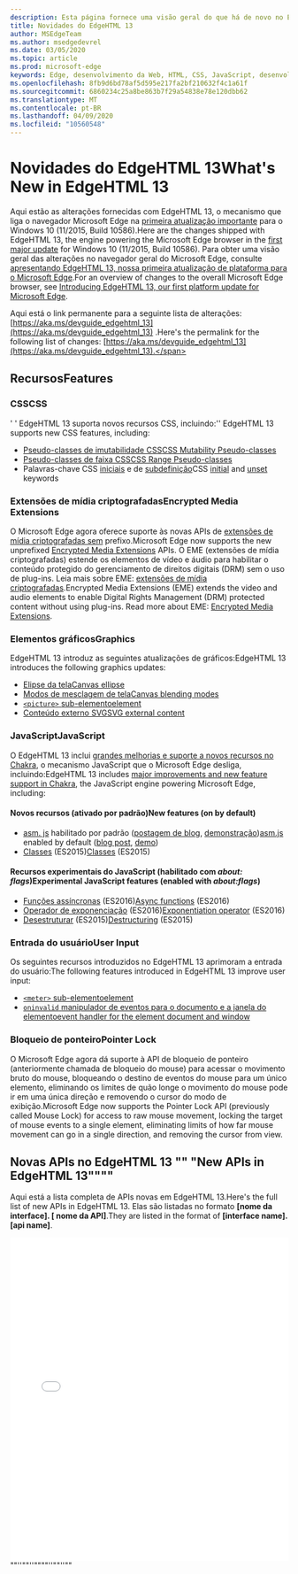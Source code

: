 ```yaml
---
description: Esta página fornece uma visão geral do que há de novo no EdgeHTML 13.
title: Novidades do EdgeHTML 13
author: MSEdgeTeam
ms.author: msedgedevrel
ms.date: 03/05/2020
ms.topic: article
ms.prod: microsoft-edge
keywords: Edge, desenvolvimento da Web, HTML, CSS, JavaScript, desenvolvedor
ms.openlocfilehash: 8fb9d6bd78af5d595e217fa2bf210632f4c1a61f
ms.sourcegitcommit: 6860234c25a8be863b7f29a54838e78e120dbb62
ms.translationtype: MT
ms.contentlocale: pt-BR
ms.lasthandoff: 04/09/2020
ms.locfileid: "10560548"
---
```

# <span data-ttu-id="658bb-104">Novidades do EdgeHTML 13</span><span class="sxs-lookup"><span data-stu-id="658bb-104">What's New in EdgeHTML 13</span></span>
<span data-ttu-id="658bb-105">Aqui estão as alterações fornecidas com EdgeHTML 13, o mecanismo que liga o navegador Microsoft Edge na [primeira atualização importante](https://blogs.windows.com/windowsexperience/2015/11/12/first-major-update-for-windows-10-available-today/) para o Windows 10 (11/2015, Build 10586).</span><span class="sxs-lookup"><span data-stu-id="658bb-105">Here are the changes shipped with EdgeHTML 13, the engine powering the Microsoft Edge browser in the [first major update](https://blogs.windows.com/windowsexperience/2015/11/12/first-major-update-for-windows-10-available-today/) for Windows 10 (11/2015, Build 10586).</span></span> <span data-ttu-id="658bb-106">Para obter uma visão geral das alterações no navegador geral do Microsoft Edge, consulte [apresentando EdgeHTML 13, nossa primeira atualização de plataforma para o Microsoft Edge](https://blogs.windows.com/msedgedev/2015/11/16/introducing-edgehtml-13-our-first-platform-update-for-microsoft-edge/).</span><span class="sxs-lookup"><span data-stu-id="658bb-106">For an overview of changes to the overall Microsoft Edge browser, see [Introducing EdgeHTML 13, our first platform update for Microsoft Edge](https://blogs.windows.com/msedgedev/2015/11/16/introducing-edgehtml-13-our-first-platform-update-for-microsoft-edge/).</span></span>

<span data-ttu-id="658bb-107">Aqui está o link permanente para a seguinte lista de alterações: [https://aka.ms/devguide_edgehtml_13](https://aka.ms/devguide_edgehtml_13) .</span><span class="sxs-lookup"><span data-stu-id="658bb-107">Here's the permalink for the following list of changes: [https://aka.ms/devguide_edgehtml_13](https://aka.ms/devguide_edgehtml_13).</span></span>

## <span data-ttu-id="658bb-108">Recursos</span><span class="sxs-lookup"><span data-stu-id="658bb-108">Features</span></span>

### <span data-ttu-id="658bb-109">CSS</span><span class="sxs-lookup"><span data-stu-id="658bb-109">CSS</span></span>
<span data-ttu-id="658bb-110">' ' EdgeHTML 13 suporta novos recursos CSS, incluindo:</span><span class="sxs-lookup"><span data-stu-id="658bb-110">'' EdgeHTML 13 supports new CSS features, including:</span></span>
* [<span data-ttu-id="658bb-111">Pseudo-classes de imutabilidade CSS</span><span class="sxs-lookup"><span data-stu-id="658bb-111">CSS Mutability Pseudo-classes</span></span>](https://developer.microsoft.com/microsoft-edge/platform/status/cssmutabilitypseudoclasses/)
* [<span data-ttu-id="658bb-112">Pseudo-classes de faixa CSS</span><span class="sxs-lookup"><span data-stu-id="658bb-112">CSS Range Pseudo-classes</span></span>](https://developer.microsoft.com/microsoft-edge/platform/status/cssrangepseudoclasses/)
* <span data-ttu-id="658bb-113">Palavras-chave CSS [iniciais](https://developer.microsoft.com/microsoft-edge/platform/status/cssinitialvalue/) e de [subdefinição](https://developer.microsoft.com/microsoft-edge/platform/status/cssunsetvalue/)</span><span class="sxs-lookup"><span data-stu-id="658bb-113">CSS [initial](https://developer.microsoft.com/microsoft-edge/platform/status/cssinitialvalue/) and [unset](https://developer.microsoft.com/microsoft-edge/platform/status/cssunsetvalue/) keywords</span></span>

### <span data-ttu-id="658bb-114">Extensões de mídia criptografadas</span><span class="sxs-lookup"><span data-stu-id="658bb-114">Encrypted Media Extensions</span></span>
<span data-ttu-id="658bb-115">O Microsoft Edge agora oferece suporte às novas APIs de [extensões de mídia criptografadas sem](https://w3.org/TR/encrypted-media/) prefixo.</span><span class="sxs-lookup"><span data-stu-id="658bb-115">Microsoft Edge now supports the new unprefixed [Encrypted Media Extensions](https://w3.org/TR/encrypted-media/) APIs.</span></span> <span data-ttu-id="658bb-116">O EME (extensões de mídia criptografadas) estende os elementos de vídeo e áudio para habilitar o conteúdo protegido do gerenciamento de direitos digitais (DRM) sem o uso de plug-ins. Leia mais sobre EME: [extensões de mídia criptografadas](https://docs.microsoft.com/microsoft-edge/dev-guide/multimedia/encrypted-media-extensions).</span><span class="sxs-lookup"><span data-stu-id="658bb-116">Encrypted Media Extensions (EME) extends the video and audio elements to enable Digital Rights Management (DRM) protected content without using plug-ins. Read more about EME: [Encrypted Media Extensions](https://docs.microsoft.com/microsoft-edge/dev-guide/multimedia/encrypted-media-extensions).</span></span>

### <span data-ttu-id="658bb-117">Elementos gráficos</span><span class="sxs-lookup"><span data-stu-id="658bb-117">Graphics</span></span>

<span data-ttu-id="658bb-118">EdgeHTML 13 introduz as seguintes atualizações de gráficos:</span><span class="sxs-lookup"><span data-stu-id="658bb-118">EdgeHTML 13 introduces the following graphics updates:</span></span>
* [<span data-ttu-id="658bb-119">Elipse da tela</span><span class="sxs-lookup"><span data-stu-id="658bb-119">Canvas ellipse</span></span>](https://developer.microsoft.com/microsoft-edge/platform/status/canvas2dellipse/)
* [<span data-ttu-id="658bb-120">Modos de mesclagem de tela</span><span class="sxs-lookup"><span data-stu-id="658bb-120">Canvas blending modes</span></span>](https://developer.microsoft.com/microsoft-edge/platform/status/compositingandblendingincanvas2d/)
* [`<picture>` <span data-ttu-id="658bb-121">sub-elemento</span><span class="sxs-lookup"><span data-stu-id="658bb-121">element</span></span>](https://developer.microsoft.com/microsoft-edge/platform/status/pictureelement/)
* [<span data-ttu-id="658bb-122">Conteúdo externo SVG</span><span class="sxs-lookup"><span data-stu-id="658bb-122">SVG external content</span></span>](https://developer.microsoft.com/microsoft-edge/platform/status/svgexternalcontent/)

### <span data-ttu-id="658bb-123">JavaScript</span><span class="sxs-lookup"><span data-stu-id="658bb-123">JavaScript</span></span>
<span data-ttu-id="658bb-124">O EdgeHTML 13 inclui [grandes melhorias e suporte a novos recursos no Chakra](https://blogs.windows.com/msedgedev/2015/09/30/asynchronous-code-gets-easier-with-es2016-async-function-support-in-chakra-and-microsoft-edge/), o mecanismo JavaScript que o Microsoft Edge desliga, incluindo:</span><span class="sxs-lookup"><span data-stu-id="658bb-124">EdgeHTML 13 includes [major improvements and new feature support in Chakra](https://blogs.windows.com/msedgedev/2015/09/30/asynchronous-code-gets-easier-with-es2016-async-function-support-in-chakra-and-microsoft-edge/), the JavaScript engine powering Microsoft Edge, including:</span></span>

#### <span data-ttu-id="658bb-125">Novos recursos (ativado por padrão)</span><span class="sxs-lookup"><span data-stu-id="658bb-125">New features (on by default)</span></span>

* <span data-ttu-id="658bb-126">[asm. js](https://developer.microsoft.com/microsoft-edge/platform/status/asmjs/?q=asm.js) habilitado por padrão ([postagem de blog](https://blogs.windows.com/msedgedev/2015/11/10/supercharging-javascript-performance-with-asm-js/), [demonstração](https://dev.windows.com/microsoft-edge/testdrive/demos/chess/))</span><span class="sxs-lookup"><span data-stu-id="658bb-126">[asm.js](https://developer.microsoft.com/microsoft-edge/platform/status/asmjs/?q=asm.js) enabled by default ([blog post](https://blogs.windows.com/msedgedev/2015/11/10/supercharging-javascript-performance-with-asm-js/), [demo](https://dev.windows.com/microsoft-edge/testdrive/demos/chess/))</span></span>
* <span data-ttu-id="658bb-127">[Classes](https://developer.microsoft.com/microsoft-edge/platform/status/asmjs/?q=classes) (ES2015)</span><span class="sxs-lookup"><span data-stu-id="658bb-127">[Classes](https://developer.microsoft.com/microsoft-edge/platform/status/asmjs/?q=classes) (ES2015)</span></span>

#### <span data-ttu-id="658bb-128">Recursos experimentais do JavaScript (habilitado com *about: flags*)</span><span class="sxs-lookup"><span data-stu-id="658bb-128">Experimental JavaScript features (enabled with *about:flags*)</span></span>

* <span data-ttu-id="658bb-129">[Funções assíncronas](https://developer.microsoft.com/microsoft-edge/platform/status/asyncfunctions/?q=async%20functions) (ES2016)</span><span class="sxs-lookup"><span data-stu-id="658bb-129">[Async functions](https://developer.microsoft.com/microsoft-edge/platform/status/asyncfunctions/?q=async%20functions) (ES2016)</span></span>
* <span data-ttu-id="658bb-130">[Operador de exponenciação](https://developer.microsoft.com/microsoft-edge/platform/status/exponentiationoperatores2016/?q=exponentiation%20operator) (ES2016)</span><span class="sxs-lookup"><span data-stu-id="658bb-130">[Exponentiation operator](https://developer.microsoft.com/microsoft-edge/platform/status/exponentiationoperatores2016/?q=exponentiation%20operator) (ES2016)</span></span>
* <span data-ttu-id="658bb-131">[Desestruturar](https://developer.microsoft.com/microsoft-edge/platform/status/destructuringES2015/?q=destructuring) (ES2015)</span><span class="sxs-lookup"><span data-stu-id="658bb-131">[Destructuring](https://developer.microsoft.com/microsoft-edge/platform/status/destructuringES2015/?q=destructuring) (ES2015)</span></span>

### <span data-ttu-id="658bb-132">Entrada do usuário</span><span class="sxs-lookup"><span data-stu-id="658bb-132">User Input</span></span>
<span data-ttu-id="658bb-133">Os seguintes recursos introduzidos no EdgeHTML 13 aprimoram a entrada do usuário:</span><span class="sxs-lookup"><span data-stu-id="658bb-133">The following features introduced in EdgeHTML 13 improve user input:</span></span>
* [`<meter>` <span data-ttu-id="658bb-134">sub-elemento</span><span class="sxs-lookup"><span data-stu-id="658bb-134">element</span></span>](https://developer.microsoft.com/microsoft-edge/platform/status/meterelement/)
* [`oninvalid` <span data-ttu-id="658bb-135">manipulador de eventos para o documento e a janela do elemento</span><span class="sxs-lookup"><span data-stu-id="658bb-135">event handler for the element document and window</span></span>](https://developer.microsoft.com/microsoft-edge/platform/status/oninvalideventhandler/)

### <span data-ttu-id="658bb-136">Bloqueio de ponteiro</span><span class="sxs-lookup"><span data-stu-id="658bb-136">Pointer Lock</span></span>
<span data-ttu-id="658bb-137">O Microsoft Edge agora dá suporte à API de bloqueio de ponteiro (anteriormente chamada de bloqueio do mouse) para acessar o movimento bruto do mouse, bloqueando o destino de eventos do mouse para um único elemento, eliminando os limites de quão longe o movimento do mouse pode ir em uma única direção e removendo o cursor do modo de exibição.</span><span class="sxs-lookup"><span data-stu-id="658bb-137">Microsoft Edge now supports the Pointer Lock API (previously called Mouse Lock) for access to raw mouse movement, locking the target of mouse events to a single element, eliminating limits of how far mouse movement can go in a single direction, and removing the cursor from view.</span></span> 


## <span data-ttu-id="658bb-138">Novas APIs no EdgeHTML 13 "" "</span><span class="sxs-lookup"><span data-stu-id="658bb-138">New APIs in EdgeHTML 13""""</span></span>

<span data-ttu-id="658bb-139">Aqui está a lista completa de APIs novas em EdgeHTML 13.</span><span class="sxs-lookup"><span data-stu-id="658bb-139">Here's the full list of new APIs in EdgeHTML 13.</span></span> <span data-ttu-id="658bb-140">Elas são listadas no formato **[nome da interface]. [ nome da API]**.</span><span class="sxs-lookup"><span data-stu-id="658bb-140">They are listed in the format of **[interface name].[api name]**.</span></span>
<iframe height='584' scrolling='no' title='<span data-ttu-id="658bb-141">Novas APIs no EdgeHTML 13</span><span class="sxs-lookup"><span data-stu-id="658bb-141">New APIs in EdgeHTML 13</span></span>' src='//codepen.io/MicrosoftEdgeDocumentation/embed/vmzxEY/?height=584&theme-id=23761&default-tab=result&embed-version=2' frameborder='no' allowtransparency='true' allowfullscreen='true' style='width: 100%;'><span data-ttu-id="658bb-142">Veja a caneta <a href='https://codepen.io/MicrosoftEdgeDocumentation/pen/vmzxEY/'> New APIs no EdgeHTML 13 </a> ao Microsoft Edge Docs ( <a href='http://codepen.io/MicrosoftEdgeDocumentation'> @MicrosoftEdgeDocumentation </a> ) em <a href='http://codepen.io'> CodePen </a> .</span><span class="sxs-lookup"><span data-stu-id="658bb-142">See the Pen <a href='https://codepen.io/MicrosoftEdgeDocumentation/pen/vmzxEY/'>New APIs in EdgeHTML 13</a> by Microsoft Edge Docs (<a href='http://codepen.io/MicrosoftEdgeDocumentation'>@MicrosoftEdgeDocumentation</a>) on <a href='http://codepen.io'>CodePen</a>.</span></span></iframe><span data-ttu-id="658bb-143">""''""''""</span><span class="sxs-lookup"><span data-stu-id="658bb-143">""''""''""</span></span>
